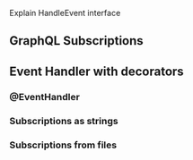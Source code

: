 Explain HandleEvent interface

## GraphQL Subscriptions

## Event Handler with decorators

### @EventHandler

### Subscriptions as strings

### Subscriptions from files
